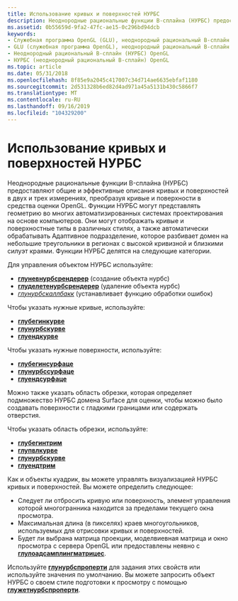 ```yaml
---
title: Использование кривых и поверхностей НУРБС
description: Неоднородные рациональные функции B-сплайна (НУРБС) предоставляют общие и эффективные описания кривых и поверхностей в двух и трех измерениях, преобразуя кривые и поверхности в средства оценки OpenGL.
ms.assetid: 0b55659d-9fa2-47fc-ae15-0c296bd94dcb
keywords:
- Служебная программа OpenGL (GLU), неоднородный рациональный B-сплайн (НУРБС)
- GLU (служебная программа OpenGL), неоднородный рациональный B-сплайн (НУРБС)
- Неоднородный рациональный B-сплайн (НУРБС) OpenGL
- НУРБС (неоднородный рациональный B-сплайн) OpenGL
ms.topic: article
ms.date: 05/31/2018
ms.openlocfilehash: 8f85e9a2045c417007c34d714ae6635ebfaf1180
ms.sourcegitcommit: 2d531328b6ed82d4ad971a45a5131b430c5866f7
ms.translationtype: MT
ms.contentlocale: ru-RU
ms.lasthandoff: 09/16/2019
ms.locfileid: "104329200"
---
```

# <a name="using-nurbs-curves-and-surfaces"></a>Использование кривых и поверхностей НУРБС

Неоднородные рациональные функции B-сплайна (НУРБС) предоставляют общие и эффективные описания кривых и поверхностей в двух и трех измерениях, преобразуя кривые и поверхности в средства оценки OpenGL. Функции НУРБС могут представлять геометрию во многих автоматизированных системах проектирования на основе компьютеров. Они могут отображать кривые и поверхностные типы в различных стилях, а также автоматически обрабатывать Адаптивное подразделение, которое разбивает домен на небольшие треугольники в регионах с высокой кривизной и близкими силуэт краями. Функции НУРБС делятся на следующие категории.

Для управления объектом НУРБС используйте:

-   [**глуневнурбсрендерер**](glunewnurbsrenderer.md) (создание объекта нурбс)
-   [**глуделетенурбсрендерер**](gludeletenurbsrenderer.md) (удаление объекта нурбс)
-   [*глунурбскаллбакк*](glunurbs.md) (устанавливает функцию обработки ошибок)

Чтобы указать нужные кривые, используйте:

-   [**глубегинкурве**](glubegincurve.md)
-   [**глунурбскурве**](glunurbscurve.md)
-   [**глуендкурве**](gluendcurve.md)

Чтобы указать нужные поверхности, используйте:

-   [**глубегинсурфаце**](glubeginsurface.md)
-   [**глунурбссурфаце**](glunurbssurface.md)
-   [**глуендсурфаце**](gluendsurface.md)

Можно также указать область обрезки, которая определяет подмножество НУРБС домена Surface для оценки, чтобы можно было создавать поверхности с гладкими границами или содержать отверстия.

Чтобы указать область обрезки, используйте:

-   [**глубегинтрим**](glubegintrim.md)
-   [**глупвлкурве**](glupwlcurve.md)
-   [**глунурбскурве**](glunurbscurve.md)
-   [**глуендтрим**](gluendtrim.md)

Как и объекты куадрик, вы можете управлять визуализацией НУРБС кривых и поверхностей. Вы можете определить следующее:

-   Следует ли отбросить кривую или поверхность, элемент управления которой многогранника находится за пределами текущего окна просмотра.
-   Максимальная длина (в пикселях) краев многоугольников, используемых для отрисовки кривых и поверхностей.
-   Будет ли выбрана матрица проекции, моделвиевная матрица и окно просмотра с сервера OpenGL или предоставлены неявно с [**глулоадсамплингматрицес**](gluloadsamplingmatrices.md).

Используйте [**глунурбспроперти**](glunurbsproperty.md) для задания этих свойств или используйте значения по умолчанию. Вы можете запросить объект НУРБС о своем стиле подготовки к просмотру с помощью [**глужетнурбспроперти**](glugetnurbsproperty.md).

 

 




